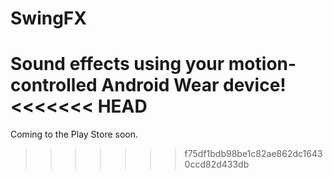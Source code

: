 SwingFX
=======

Sound effects using your motion-controlled Android Wear device!
<<<<<<< HEAD
=======

Coming to the Play Store soon.
>>>>>>> f75df1bdb98be1c82ae862dc16430ccd82d433db
